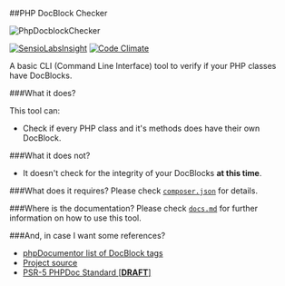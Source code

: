 ##PHP DocBlock Checker

![PhpDocblockChecker](https://40.media.tumblr.com/bd8546e2ed15eb6236cfa8425b1b80b7/tumblr_ni8w2kA12d1qjtycto2_1280.png)

[![SensioLabsInsight](https://insight.sensiolabs.com/projects/7f483e40-892a-4245-8e54-06f830ff83c4/mini.png)](https://insight.sensiolabs.com/projects/7f483e40-892a-4245-8e54-06f830ff83c4)
[![Code Climate](https://codeclimate.com/github/devdrops/php-docblock-checker/badges/gpa.svg)](https://codeclimate.com/github/devdrops/php-docblock-checker)

A basic CLI (Command Line Interface) tool to verify if your PHP classes have DocBlocks.

###What it does?

This tool can:

 - Check if every PHP class and it's methods does have their own DocBlock.

###What it does not?
 - It doesn't check for the integrity of your DocBlocks **at this time**.

###What does it requires?
Please check [`composer.json`](composer.json) for details.

###Where is the documentation?
Please check [`docs.md`](docs.md) for further information on how to use this tool.

###And, in case I want some references?

 - [phpDocumentor list of DocBlock tags](http://manual.phpdoc.org/HTMLSmartyConverter/HandS/phpDocumentor/tutorial_tags.pkg.html)
 - [Project source](https://github.com/Block8/php-docblock-checker)
 - [PSR-5 PHPDoc Standard [**DRAFT**]](https://github.com/php-fig/fig-standards/pull/169/files)
